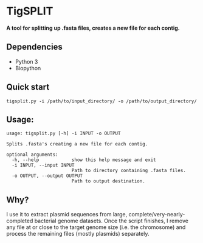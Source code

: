 # TigSPLIT
**A tool for splitting up .fasta files, creates a new file for each contig.**

## Dependencies
- Python 3
- Biopython

## Quick start
    tigsplit.py -i /path/to/input_directory/ -o /path/to/output_directory/
    
## Usage:     
    usage: tigsplit.py [-h] -i INPUT -o OUTPUT

    Splits .fasta's creating a new file for each contig.

    optional arguments:
      -h, --help            show this help message and exit
      -i INPUT, --input INPUT
                            Path to directory containing .fasta files.
      -o OUTPUT, --output OUTPUT
                            Path to output destination.

## Why?
I use it to extract plasmid sequences from large, complete/very-nearly-completed bacterial genome datasets. Once the script finishes, I remove any file at or close to the target genome size (i.e. the chromosome) and process the remaining files (mostly plasmids) separately. 
